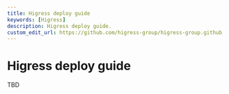 ```yaml
---
title: Higress deploy guide
keywords: [Higress]
description: Higress deploy guide.
custom_edit_url: https://github.com/higress-group/higress-group.github.io/blob/main/src/content/docs/latest/en/ops/deploy-guide-beginner.md
---
```


# Higress deploy guide

TBD